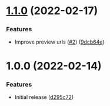 # [1.1.0](https://github.com/pleo-oss/pleo-spa-cicd/compare/v1.0.0...v1.1.0) (2022-02-17)


### Features

* Improve preview urls ([#2](https://github.com/pleo-oss/pleo-spa-cicd/issues/2)) ([9dcb64e](https://github.com/pleo-oss/pleo-spa-cicd/commit/9dcb64e9fa7cc7eadf4b146fd4ad3a6ed2a84c8b))

# 1.0.0 (2022-02-14)


### Features

* Initial release ([d295c72](https://github.com/pleo-oss/pleo-spa-cicd/commit/d295c72c2d92004d548e99a421ea1ff3215683fa))
